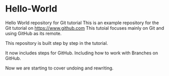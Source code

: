 # Hello-World
Hello World repository for Git tutorial
This is an example repository for the Git tutorial on https://www.github.com
This tutoial focuses mainly on Git and using GitHub as its remote.

This repository is built step by step in the tutorial.

It now includes steps for GitHub.
Including how to work with Branches on GitHub.

Now we are starting to cover undoing and rewriting.
